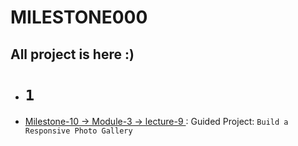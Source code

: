 # MILESTONE000

## All project is here :)

 - # ` 1 `

- <ins> Milestone-10 -> Module-3 -> lecture-9 </ins> : Guided Project: `Build a Responsive Photo Gallery`
